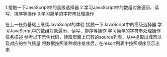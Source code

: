 1.接触一下JavaScript中的高级选择器
2.学习JavaScript中的数组对象遍历、读写、排序等操作
3.学习简单的字符串处理操作

在上一任务基础上继续JavaScript的体验
接触一下JavaScript中的高级选择器
学习JavaScript中的数组对象遍历、读写、排序等操作
学习简单的字符串处理操作
任务描述
参考以下示例代码，读取页面上已有的source列表，从中提取出城市以及对应的空气质量
将数据按照某种顺序排序后，在resort列表中按照顺序显示出来
